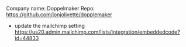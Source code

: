 Company name: Doppelmaker
Repo: https://github.com/jonjolivette/dopplemaker

- update the mailchimp setting
https://us20.admin.mailchimp.com/lists/integration/embeddedcode?id=44833